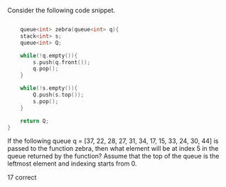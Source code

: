 Consider the following code snippet.

```cpp

    queue<int> zebra(queue<int> q){
    stack<int> s;
    queue<int> Q;

    while(!q.empty()){
        s.push(q.front());
        q.pop();
    }

    while(!s.empty()){
        Q.push(s.top());
        s.pop();
    }

    return Q;
}
```  

If the following queue q = [37, 22, 28, 27, 31, 34, 17, 15, 33, 24, 30, 44] is passed to the function zebra, then what element will be at index 5 in the queue returned by the function? Assume that the top of the queue is the leftmost element and indexing starts from 0.

17 correct
